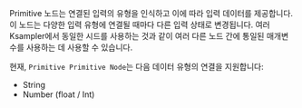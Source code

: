 Primitive 노드는 연결된 입력의 유형을 인식하고 이에 따라 입력 데이터를 제공합니다. 이 노드는 다양한 입력 유형에 연결될 때마다 다른 입력 상태로 변경됩니다. 여러 Ksampler에서 동일한 시드를 사용하는 것과 같이 여러 다른 노드 간에 통일된 매개변수를 사용하는 데 사용할 수 있습니다.

현재, `Primitive Primitive Node`는 다음 데이터 유형의 연결을 지원합니다:
- String
- Number (float / Int)
